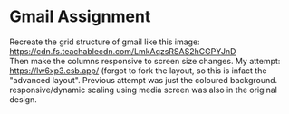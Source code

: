 # Gmail Assignment

Recreate the grid structure of gmail like this image: https://cdn.fs.teachablecdn.com/LmkAqzsRSAS2hCGPYJnD </br>
Then make the columns responsive to screen size changes.
My attempt: https://lw6xp3.csb.app/ (forgot to fork the layout, so this is infact the "advanced layout". Previous attempt was just the coloured background. responsive/dynamic scaling using media screen was also in the original design.
